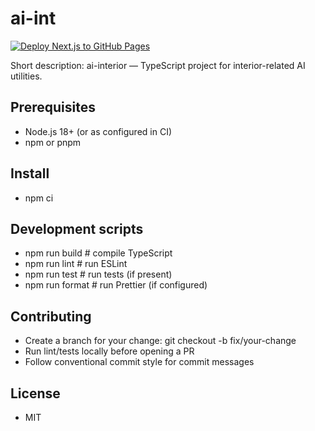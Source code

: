 # ai-int

[![Deploy Next.js to GitHub Pages](https://github.com/tammer25/ai-int/actions/workflows/deploy.yml/badge.svg)](https://github.com/tammer25/ai-int/actions/workflows/deploy.yml)

Short description: ai-interior — TypeScript project for interior-related AI utilities.

## Prerequisites
- Node.js 18+ (or as configured in CI)
- npm or pnpm

## Install
- npm ci

## Development scripts
- npm run build    # compile TypeScript
- npm run lint     # run ESLint
- npm run test     # run tests (if present)
- npm run format   # run Prettier (if configured)

## Contributing
- Create a branch for your change: git checkout -b fix/your-change
- Run lint/tests locally before opening a PR
- Follow conventional commit style for commit messages

## License
- MIT
